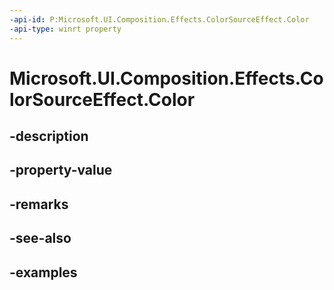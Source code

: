 ```yaml
---
-api-id: P:Microsoft.UI.Composition.Effects.ColorSourceEffect.Color
-api-type: winrt property
---
```


<!-- Property syntax.
public Color Color { get;  set; }
-->

# Microsoft.UI.Composition.Effects.ColorSourceEffect.Color

## -description

## -property-value

## -remarks

## -see-also

## -examples

